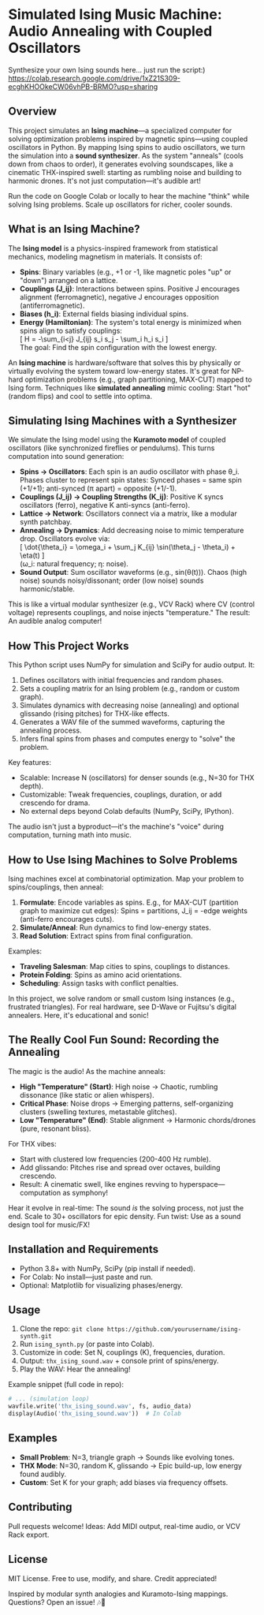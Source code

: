 # Simulated Ising Music Machine: Audio Annealing with Coupled Oscillators

Synthesize your own Ising sounds here... just run the script:) https://colab.research.google.com/drive/1xZ21S309-ecghKHOOkeCW06vhPB-BRMO?usp=sharing

## Overview
This project simulates an **Ising machine**—a specialized computer for solving optimization problems inspired by magnetic spins—using coupled oscillators in Python. By mapping Ising spins to audio oscillators, we turn the simulation into a **sound synthesizer**. As the system "anneals" (cools down from chaos to order), it generates evolving soundscapes, like a cinematic THX-inspired swell: starting as rumbling noise and building to harmonic drones. It's not just computation—it's audible art!

Run the code on Google Colab or locally to hear the machine "think" while solving Ising problems. Scale up oscillators for richer, cooler sounds.

## What is an Ising Machine?
The **Ising model** is a physics-inspired framework from statistical mechanics, modeling magnetism in materials. It consists of:

- **Spins**: Binary variables (e.g., +1 or -1, like magnetic poles "up" or "down") arranged on a lattice.
- **Couplings (J_ij)**: Interactions between spins. Positive J encourages alignment (ferromagnetic), negative J encourages opposition (antiferromagnetic).
- **Biases (h_i)**: External fields biasing individual spins.
- **Energy (Hamiltonian)**: The system's total energy is minimized when spins align to satisfy couplings:  
  \[ H = -\sum_{i<j} J_{ij} s_i s_j - \sum_i h_i s_i \]  
  The goal: Find the spin configuration with the lowest energy.

An **Ising machine** is hardware/software that solves this by physically or virtually evolving the system toward low-energy states. It's great for NP-hard optimization problems (e.g., graph partitioning, MAX-CUT) mapped to Ising form. Techniques like **simulated annealing** mimic cooling: Start "hot" (random flips) and cool to settle into optima.

## Simulating Ising Machines with a Synthesizer
We simulate the Ising model using the **Kuramoto model** of coupled oscillators (like synchronized fireflies or pendulums). This turns computation into sound generation:

- **Spins → Oscillators**: Each spin is an audio oscillator with phase θ_i. Phases cluster to represent spin states: Synced phases = same spin (+1/+1); anti-synced (π apart) = opposite (+1/-1).
- **Couplings (J_ij) → Coupling Strengths (K_ij)**: Positive K syncs oscillators (ferro), negative K anti-syncs (anti-ferro).
- **Lattice → Network**: Oscillators connect via a matrix, like a modular synth patchbay.
- **Annealing → Dynamics**: Add decreasing noise to mimic temperature drop. Oscillators evolve via:  
  \[ \dot{\theta_i} = \omega_i + \sum_j K_{ij} \sin(\theta_j - \theta_i) + \eta(t) \]  
  (ω_i: natural frequency; η: noise).
- **Sound Output**: Sum oscillator waveforms (e.g., sin(θ(t))). Chaos (high noise) sounds noisy/dissonant; order (low noise) sounds harmonic/stable.

This is like a virtual modular synthesizer (e.g., VCV Rack) where CV (control voltage) represents couplings, and noise injects "temperature." The result: An audible analog computer!

## How This Project Works
This Python script uses NumPy for simulation and SciPy for audio output. It:
1. Defines oscillators with initial frequencies and random phases.
2. Sets a coupling matrix for an Ising problem (e.g., random or custom graph).
3. Simulates dynamics with decreasing noise (annealing) and optional glissando (rising pitches) for THX-like effects.
4. Generates a WAV file of the summed waveforms, capturing the annealing process.
5. Infers final spins from phases and computes energy to "solve" the problem.

Key features:
- Scalable: Increase N (oscillators) for denser sounds (e.g., N=30 for THX depth).
- Customizable: Tweak frequencies, couplings, duration, or add crescendo for drama.
- No external deps beyond Colab defaults (NumPy, SciPy, IPython).

The audio isn't just a byproduct—it's the machine's "voice" during computation, turning math into music.

## How to Use Ising Machines to Solve Problems
Ising machines excel at combinatorial optimization. Map your problem to spins/couplings, then anneal:

1. **Formulate**: Encode variables as spins. E.g., for MAX-CUT (partition graph to maximize cut edges): Spins = partitions, J_ij = -edge weights (anti-ferro encourages cuts).
2. **Simulate/Anneal**: Run dynamics to find low-energy states.
3. **Read Solution**: Extract spins from final configuration.

Examples:
- **Traveling Salesman**: Map cities to spins, couplings to distances.
- **Protein Folding**: Spins as amino acid orientations.
- **Scheduling**: Assign tasks with conflict penalties.

In this project, we solve random or small custom Ising instances (e.g., frustrated triangles). For real hardware, see D-Wave or Fujitsu's digital annealers. Here, it's educational and sonic!

## The Really Cool Fun Sound: Recording the Annealing
The magic is the audio! As the machine anneals:
- **High "Temperature" (Start)**: High noise → Chaotic, rumbling dissonance (like static or alien whispers).
- **Critical Phase**: Noise drops → Emerging patterns, self-organizing clusters (swelling textures, metastable glitches).
- **Low "Temperature" (End)**: Stable alignment → Harmonic chords/drones (pure, resonant bliss).

For THX vibes:
- Start with clustered low frequencies (200-400 Hz rumble).
- Add glissando: Pitches rise and spread over octaves, building crescendo.
- Result: A cinematic swell, like engines revving to hyperspace—computation as symphony!

Hear it evolve in real-time: The sound *is* the solving process, not just the end. Scale to 30+ oscillators for epic density. Fun twist: Use as a sound design tool for music/FX!

## Installation and Requirements
- Python 3.8+ with NumPy, SciPy (pip install if needed).
- For Colab: No install—just paste and run.
- Optional: Matplotlib for visualizing phases/energy.

## Usage
1. Clone the repo: `git clone https://github.com/yourusername/ising-synth.git`
2. Run `ising_synth.py` (or paste into Colab).
3. Customize in code: Set N, couplings (K), frequencies, duration.
4. Output: `thx_ising_sound.wav` + console print of spins/energy.
5. Play the WAV: Hear the annealing!

Example snippet (full code in repo):
```python
# ... (simulation loop)
wavfile.write('thx_ising_sound.wav', fs, audio_data)
display(Audio('thx_ising_sound.wav'))  # In Colab
```

## Examples
- **Small Problem**: N=3, triangle graph → Sounds like evolving tones.
- **THX Mode**: N=30, random K, glissando → Epic build-up, low energy found audibly.
- **Custom**: Set K for your graph; add biases via frequency offsets.

## Contributing
Pull requests welcome! Ideas: Add MIDI output, real-time audio, or VCV Rack export.

## License
MIT License. Free to use, modify, and share. Credit appreciated!

Inspired by modular synth analogies and Kuramoto-Ising mappings. Questions? Open an issue! 🎶🧲
